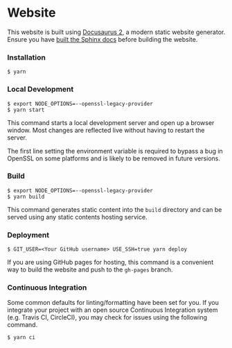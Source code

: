 # Website

This website is built using [Docusaurus 2](https://v2.docusaurus.io/), a modern static website generator. Ensure you have [built the Sphinx docs](https://github.com/facebookresearch/beanmachine/tree/master/sphinx) before building the website.

### Installation

```
$ yarn
```

### Local Development

```
$ export NODE_OPTIONS=--openssl-legacy-provider
$ yarn start
```

This command starts a local development server and open up a browser window. Most changes are reflected live without having to restart the server.

The first line setting the environment variable is required to bypass a bug in OpenSSL on some platforms and is likely to be removed in future versions.

### Build

```
$ export NODE_OPTIONS=--openssl-legacy-provider
$ yarn build
```

This command generates static content into the `build` directory and can be served using any static contents hosting service.

### Deployment

```
$ GIT_USER=<Your GitHub username> USE_SSH=true yarn deploy
```

If you are using GitHub pages for hosting, this command is a convenient way to build the website and push to the `gh-pages` branch.

### Continuous Integration

Some common defaults for linting/formatting have been set for you. If you integrate your project with an open source Continuous Integration system (e.g. Travis CI, CircleCI), you may check for issues using the following command.

```
$ yarn ci
```
